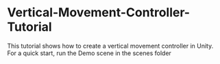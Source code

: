 # Vertical-Movement-Controller-Tutorial
This tutorial shows how to create a vertical movement controller in Unity.  For a quick start, run the Demo scene in the scenes folder
